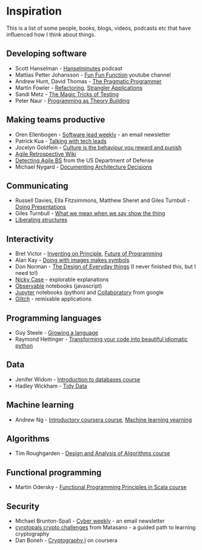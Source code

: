 # Inspiration

This is a list of some people, books, blogs, videos, podcasts etc that have influenced how I think about things.

## Developing software
- Scott Hanselman - [Hanselminutes](https://hanselminutes.com/) podcast
- Mattias Petter Johansson - [Fun Fun Function](https://www.youtube.com/channel/UCO1cgjhGzsSYb1rsB4bFe4Q) youtube channel
- Andrew Hunt, David Thomas - [The Pragmatic Programmer](https://www.nceclusters.no/globalassets/filer/nce/diverse/the-pragmatic-programmer.pdf)
- Martin Fowler - [Refactoring](https://martinfowler.com/books/refactoring.html), [Strangler Applications](https://www.martinfowler.com/bliki/StranglerApplication.html)
- Sandi Metz - [The Magic Tricks of Testing](https://www.youtube.com/watch?v=URSWYvyc42M)
- Peter Naur - [Programming as Theory Building](http://pages.cs.wisc.edu/~remzi/Naur.pdf)

## Making teams productive
- Oren Ellenbogen - [Software lead weekly](http://softwareleadweekly.com/) - an email newsletter
- Patrick Kua - [Talking with tech leads](https://www.goodreads.com/book/show/23270194-talking-with-tech-leads)
- Jocelyn Goldfein - [Culture is the behaviour you reward and punish](https://jocelyngoldfein.com/culture-is-the-behavior-you-reward-and-punish-7e8e75c6543e)
- [Agile Retrospective Wiki](http://retrospectivewiki.org/index.php?title=Agile_Retrospective_Resource_Wiki)
- [Detecting Agile BS](https://media.defense.gov/2018/Oct/09/2002049591/-1/-1/0/DIB_DETECTING_AGILE_BS_2018.10.05.PDF) from the US Department of Defense
- Michael Nygard - [Documenting Architecture Decisions](http://thinkrelevance.com/blog/2011/11/15/documenting-architecture-decisions)

## Communicating
- Russell Davies, Ella Fitzsimmons, Matthew Sheret and Giles Turnbull - [Doing Presentations](http://www.doingpresentations.com)
- Giles Turnbull - [What we mean when we say show the thing](https://gdsengagement.blog.gov.uk/2016/11/04/what-we-mean-when-we-say-show-the-thing/)
- [Liberating structures](http://www.liberatingstructures.com/)

## Interactivity
- Bret Victor - [Inventing on Principle](https://www.youtube.com/watch?v=8QiPFmIMxFc), [Future of Programming](https://www.youtube.com/watch?v=8pTEmbeENF4)
- Alan Kay - [Doing with images makes symbols](https://archive.org/details/AlanKeyD1987)
- Don Norman - [The Design of Everyday things](http://www.nixdell.com/classes/HCI-and-Design-Spring-2017/The-Design-of-Everyday-Things-Revised-and-Expanded-Edition.pdf) (I never finished this, but I need to!)
- [Nicky Case](https://ncase.me/) - explorable explanations
- [Observable](https://observablehq.com/) notebooks (javascript)
- [Jupyter](https://jupyter.org/) notebooks (python) and [Collaboratory](https://colab.research.google.com/) from google
- [Glitch](https://glitch.com/) - remixable applications

## Programming languages
- Guy Steele - [Growing a language](https://www.youtube.com/watch?v=_ahvzDzKdB0)
- Raymond Hettinger - [Transforming your code into beautiful idiomatic python](https://youtu.be/OSGv2VnC0go)

## Data
- Jenifer Widom - [Introduction to databases course](https://lagunita.stanford.edu/courses/DB/2014/SelfPaced/about)
- Hadley Wickham - [Tidy Data](http://vita.had.co.nz/papers/tidy-data.pdf)

## Machine learning
- Andrew Ng - [Introductory coursera course](https://www.coursera.org/learn/machine-learning), [Machine learning yearning](https://www.mlyearning.org/)

## Algorithms
- Tim Roughgarden - [Design and Analysis of Algorithms course](https://www.youtube.com/watch?v=yRM3sc57q0c&list=PLXFMmlk03Dt7Q0xr1PIAriY5623cKiH7V)

## Functional programming
- Martin Odersky - [Functional Programming Principles in Scala course](https://www.coursera.org/learn/progfun1)

## Security
- Michael Brunton-Spall - [Cyber weekly](https://tinyletter.com/CyberWeekly) - an email newsletter
- [cyrptopals crypto challenges](https://cryptopals.com/) from Matasano - a guided path to learning cryptography
- Dan Boneh - [Cryptography I](https://www.coursera.org/learn/crypto) on coursera
